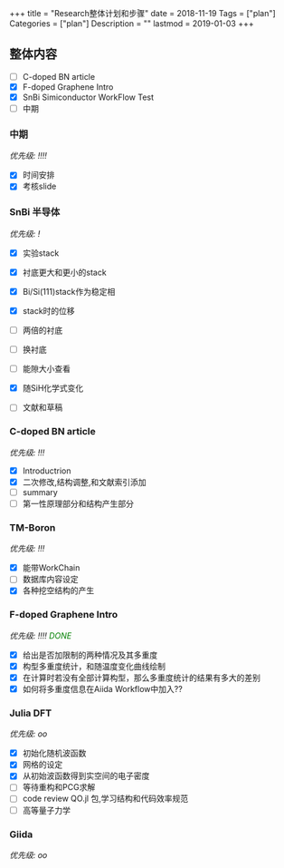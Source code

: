 +++
title = "Research整体计划和步骤"
date = 2018-11-19
Tags = ["plan"]
Categories = ["plan"]
Description = ""
lastmod = 2019-01-03
+++

## 整体内容

- [ ] C-doped BN article
- [x] F-doped Graphene Intro
- [x] SnBi Simiconductor WorkFlow Test
- [ ] 中期

### 中期
*优先级: !!!!*

- [x] 时间安排
- [x] 考核slide

### SnBi 半导体
*优先级: !*

- [x] 实验stack
- [x] 衬底更大和更小的stack
- [x] Bi/Si(111)stack作为稳定相
- [x] stack时的位移
- [ ] 两倍的衬底
- [ ] 换衬底
- [ ] 能隙大小查看
- [x] 随SiH化学式变化
- [ ] 文献和草稿


### C-doped BN article
*优先级: !!!*

- [x] Introductrion
- [x] 二次修改,结构调整,和文献索引添加
- [ ] summary
- [ ] 第一性原理部分和结构产生部分

### TM-Boron
*优先级: !!!*

- [x] 能带WorkChain
- [ ] 数据库内容设定
- [x] 各种挖空结构的产生

### F-doped Graphene Intro
*优先级: !!!!* <span style="color:green">*DONE*</span>

- [x] 给出是否加限制的两种情况及其多重度
- [x] 构型多重度统计，和随温度变化曲线绘制
- [x] 在计算时若没有全部计算构型，那么多重度统计的结果有多大的差别
- [x] 如何将多重度信息在Aiida Workflow中加入??

### Julia DFT
*优先级: oo*

- [x] 初始化随机波函数
- [x] 网格的设定
- [x] 从初始波函数得到实空间的电子密度
- [ ] 等待重构和PCG求解
- [ ] code review QO.jl 包,学习结构和代码效率规范
- [ ] 高等量子力学

### Giida
*优先级: oo*
